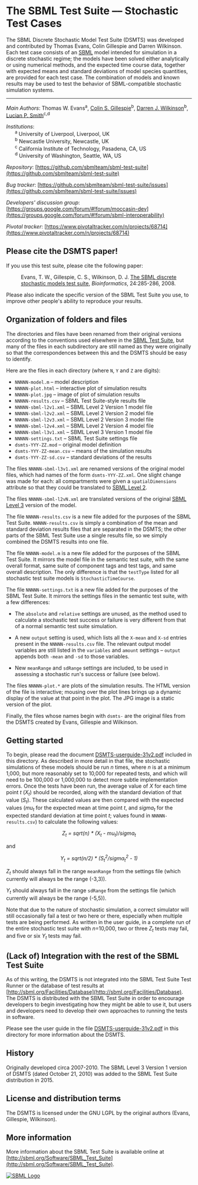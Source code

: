 The SBML Test Suite –– Stochastic Test Cases
============================================

The SBML Discrete Stochastic Model Test Suite (DSMTS) was developed and contributed by Thomas Evans, Colin Gillespie and Darren Wilkinson.  Each test case consists of an [SBML](http://sbml.org) model intended for simulation in a discrete stochastic regime; the models have been solved either analytically or using numerical methods, and the expected time course data, together with expected means and standard deviations of model species quantities, are provided for each test case.  The combination of models and known results may be used to test the behavior of SBML-compatible stochastic simulation systems.

----
*Main Authors*: Thomas W. Evans<sup>a</sup>, [Colin S. Gillespie](https://github.com/csgillespie)<sup>b</sup>, [Darren J. Wilkinson](https://github.com/darrenjw)<sup>b</sup>, [Lucian P. Smith](https://github.com/luciansmith)<sup>c,d</sup>

*Institutions*:<br>
&nbsp;&nbsp;&nbsp;&nbsp;&nbsp;&nbsp;<sup>a</sup> University of Liverpool, Liverpool, UK<br>
&nbsp;&nbsp;&nbsp;&nbsp;&nbsp;&nbsp;<sup>b</sup> Newcastle University, Newcastle, UK<br>
&nbsp;&nbsp;&nbsp;&nbsp;&nbsp;&nbsp;<sup>c</sup> California Institute of Technology, Pasadena, CA, US<br>
&nbsp;&nbsp;&nbsp;&nbsp;&nbsp;&nbsp;<sup>d</sup> University of Washington, Seattle, WA, US<br>

*Repository*:   [https://github.com/sbmlteam/sbml-test-suite](https://github.com/sbmlteam/sbml-test-suite)

*Bug tracker*:   [https://github.com/sbmlteam/sbml-test-suite/issues](https://github.com/sbmlteam/sbml-test-suite/issues)

*Developers' discussion group*: [https://groups.google.com/forum/#!forum/moccasin-dev](https://groups.google.com/forum/#!forum/sbml-interoperability)

*Pivotal tracker*: [https://www.pivotaltracker.com/n/projects/68714](https://www.pivotaltracker.com/n/projects/68714)


Please cite the DSMTS paper!
----------------------------

If you use this test suite, please cite the following paper:

<dl>
<dd>
Evans, T. W., Gillespie, C. S., Wilkinson, D. J. <a href="http://bioinformatics.oxfordjournals.org/content/24/2/285">The SBML
discrete stochastic models test suite</a>, <i>Bioinformatics</i>, 24:285-286, 2008.
</dd>
</dl>

Please also indicate the specific version of the SBML Test Suite you
use, to improve other people's ability to reproduce your results.


Organization of folders and files
---------------------------------

The directories and files have been renamed from their original versions according to the conventions used elsewhere in the [SBML Test Suite](https://github.com/sbmlteam/sbml-test-suite), but many of the files in each subdirectory are still named as they were originally so that the correspondences between this and the DSMTS should be easy to identify.

Here are the files in each directory (where `N`, `Y` and `Z` are digits):

*  `NNNNN-model.m`          – model description
*  `NNNNN-plot.html`        – interactive plot of simulation results
*  `NNNNN-plot.jpg`         – image of plot of simulation results
*  `NNNNN-results.csv`      – SBML Test Suite-style results file
*  `NNNNN-sbml-l2v1.xml`    – SBML Level 2 Version 1 model file
*  `NNNNN-sbml-l2v2.xml`    – SBML Level 2 Version 2 model file
*  `NNNNN-sbml-l2v3.xml`    – SBML Level 2 Version 3 model file
*  `NNNNN-sbml-l2v4.xml`    – SBML Level 2 Version 4 model file
*  `NNNNN-sbml-l3v1.xml`    – SBML Level 3 Version 1 model file
*  `NNNNN-settings.txt`     – SBML Test Suite settings file
*  `dsmts-YYY-ZZ.mod`       – original model definition
*  `dsmts-YYY-ZZ-mean.csv`  – means of the simulation results
*  `dsmts-YYY-ZZ-sd.csv`    – standard deviations of the results

The files `NNNNN-sbml-l3v1.xml` are renamed versions of the original
model files, which had names of the form `dsmts-YYY-ZZ.xml`. One
slight change was made for each: all compartments were given a
`spatialDimensions` attribute so that they could be translated to [SBML
Level 2](http://sbml.org/Documents/Specifications#SBML_Level_2).

The files `NNNNN-sbml-l2vN.xml` are translated versions of the original [SBML Level 3](http://sbml.org/Documents/Specifications#SBML_Level_3) version of the model.

The file `NNNNN-results.csv` is a new file added for the purposes of the SBML Test Suite.  `NNNNN-results.csv` is simply a combination of the mean and standard deviation results files that are separated in the DSMTS; the other parts of the SBML Test Suite use a single results file, so we simply combined the DSMTS results into one file.

The file `NNNNN-model.m` is a new file added for the purposes of the SBML Test Suite.  It mirrors the model file in the semantic test suite, with the same overall format, same suite of component tags and test tags, and same overall description.  The only difference is that the `testType` listed for all stochastic test suite models is `StochasticTimeCourse`.

The file `NNNNN-settings.txt` is a new file added for the purposes of the SBML Test Suite.  It mirrors the settings files in the semantic test suite, with a few differences:

* The `absolute` and `relative` settings are unused, as the method used to calculate a stochastic test success or failure is very different from that of a normal semantic test suite simulation.

* A new `output` setting is used, which lists all the `X-mean` and `X-sd` entries present in the `NNNNN-results.csv` file.  The relevant output model variables are still listed in the `variables` and `amount` settings – `output` appends both `-mean` and `-sd` to those variables.

* New `meanRange` and `sdRange` settings are included, to be used in assessing a stochastic run's success or failure (see below).

The files `NNNNN-plot.*` are plots of the simulation results.  The HTML version of the file is interactive; mousing over the plot lines brings up a dynamic display of the value at that point in the plot.  The JPG image is a static version of the plot.

Finally, the files whose names begin with `dsmts-` are the original files from the DSMTS created by Evans, Gillespie and Wilkinson.


Getting started
---------------

To begin, please read the document [DSMTS-userguide-31v2.pdf](DSMTS-userguide-31v2.pdf) included in this directory.  As described in more detail in that file, the stochastic simulations of these models should be run <i>n</i> times, where <i>n</i> is at a minimum 1,000, but more reasonably set to 10,000 for repeated tests, and which will need to be 100,000 or 1,000,000 to detect more subtle implementation errors.  Once the tests have been run, the average value of <i>X</i> for each time point <i>t</i> (<i>X<sub>t</sub></i>) should be recorded, along with the standard deviation of that value (<i>S<sub>t</sub></i>).  These calculated values are then compared with the expected values (<i>mu<sub>t</sub></i> for the expected mean at time point <i>t</i>, and <i>sigma<sub>t</sub></i> for the expected standard deviation at time point <i>t</i>; values found in `NNNNN-results.csv`) to calculate the following values:

<p align="center">
<i>Z<sub>t</sub> = sqrt(n) * (X<sub>t</sub> - mu<sub>t</sub>)/sigma<sub>t</sub></i>
</p>

and

<p align="center">
<i>Y<sub>t</sub> = sqrt(n/2) * (S<sub>t</sub><sup>2</sup>/sigma<sub>t</sub><sup>2</sup> - 1)</i>
</p>

<i>Z<sub>t</sub></i> should always fall in the range `meanRange` from the settings file (which currently will always be the range (-3,3)).

<i>Y<sub>t</sub></i> should always fall in the range `sdRange` from the settings file (which currently will always be the range (-5,5)).

Note that due to the nature of stochastic simulation, a correct simulator will still occasionally fail a test or two here or there, especially when multiple tests are being performed.  As written in the user guide, in a complete run of the entire stochastic test suite with <i>n</i>=10,000, two or three <i>Z<sub>t</sub></i> tests may fail, and five or six <i>Y<sub>t</sub></i> tests may fail.


(Lack of) Integration with the rest of the SBML Test Suite
----------------------------------------------------------

As of this writing, the DSMTS is not integrated into the SBML Test Suite Test Runner or the database of test results at [http://sbml.org/Facilities/Database](http://sbml.org/Facilities/Database).  The DSMTS is distributed with the SBML Test Suite in order to encourage developers to begin investigating how they might be able to use it, but users and developers need to develop their own approaches to running the tests in software.

Please see the user guide in the file [DSMTS-userguide-31v2.pdf](DSMTS-userguide-31v2.pdf) in
this directory for more information about the DSMTS.


History
-------

Originally developed circa 2007-2010.  The SBML Level 3 Version 1 version of DSMTS (dated October 21, 2010) was added to the SBML Test Suite distribution in 2015.


License and distribution terms
------------------------------

The DSMTS is licensed under the GNU LGPL by the original authors
(Evans, Gillespie, Wilkinson).


More information
----------------

More information about the SBML Test Suite is available online at
[http://sbml.org/Software/SBML_Test_Suite](http://sbml.org/Software/SBML_Test_Suite).

[![SBML Logo](https://raw.githubusercontent.com/sbmlteam/sbml-test-suite/develop/src/misc/graphics-originals/Official-sbml-supported-70.jpg)](http://sbml.org)
